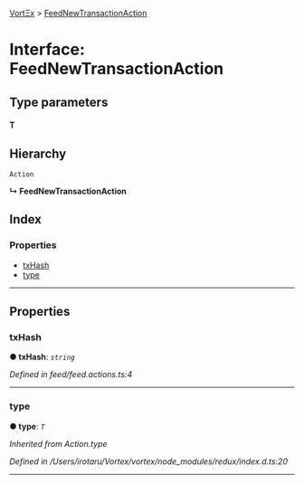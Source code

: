 [VortΞx](../README.md) > [FeedNewTransactionAction](../interfaces/feednewtransactionaction.md)

# Interface: FeedNewTransactionAction

## Type parameters
#### T 
## Hierarchy

 `Action`

**↳ FeedNewTransactionAction**

## Index

### Properties

* [txHash](feednewtransactionaction.md#txhash)
* [type](feednewtransactionaction.md#type)

---

## Properties

<a id="txhash"></a>

###  txHash

**● txHash**: *`string`*

*Defined in feed/feed.actions.ts:4*

___
<a id="type"></a>

###  type

**● type**: *`T`*

*Inherited from Action.type*

*Defined in /Users/irotaru/Vortex/vortex/node_modules/redux/index.d.ts:20*

___

